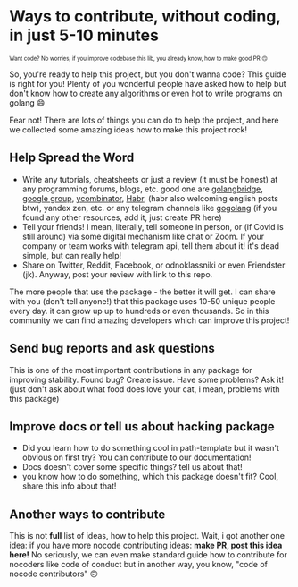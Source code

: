 # Ways to contribute, without coding, in just 5-10 minutes

<sub><sup>Want code? No worries, if you improve codebase this lib, you already know, how to make good PR 🙃</sup></sub>

So, you're ready to help this project, but you don't wanna code? This guide is right for you! Plenty of you wonderful people have asked how to help but don't know how to create any algorithms or even hot to write programs on golang 😄

Fear not! There are lots of things you can do to help the project, and here we collected some amazing ideas how to make this project rock!

## Help Spread the Word

* Write any tutorials, cheatsheets or just a review (it must be honest) at any programming forums, blogs, etc. good one are [golangbridge](https://forum.golangbridge.org/), [google group](https://groups.google.com/g/golang-nuts), [ycombinator](https://news.ycombinator.com/newest), [Habr](https://habr.com), (habr also welcoming english posts btw), yandex zen, etc. or any telegram channels like [gogolang](https://t.me/gogolang) (if you found any other resources, add it, just create PR here)
* Tell your friends! I mean, literally, tell someone in person, or (if Covid is still around) via some digital mechanism like chat or Zoom. If your company or team works with telegram api, tell them about it! it's dead simple, but can really help!
* Share on Twitter, Reddit, Facebook, or odnoklassniki or even Friendster (jk). Anyway, post your review with link to this repo.

The more people that use the package - the better it will get. I can share with you (don't tell anyone!) that this package uses 10-50 unique people every day. it can grow up up to hundreds or even thousands. So in this community we can find amazing developers which can improve this project!

## Send bug reports and ask questions

This is one of the most important contributions in any package for improving stability. Found bug? Create issue. Have some problems? Ask it! (just don't ask about what food does love your cat, i mean, problems with this package)

## Improve docs or tell us about hacking package

* Did you learn how to do something cool in path-template but it wasn't obvious on first try? You can contribute to our documentation!
* Docs doesn't cover some specific things? tell us about that!
* you know how to do something, which this package doesn't fit? Cool, share this info about that!

## Another ways to contribute

This is not **full** list of ideas, how to help this project. Wait, i got another one idea: if you have more nocode contributing ideas: **make PR, post this idea here!** No seriously, we can even make standard guide how to contribute for nocoders like code of conduct but in another way, you know, "code of nocode contributors" 🙃
